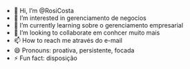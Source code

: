 - 👋 Hi, I’m @RosiCosta
- 👀 I’m interested in gerenciamento de negocios 
- 🌱 I’m currently learning sobre o gerenciamento empresarial
- 💞️ I’m looking to collaborate em conhcer muito mais
- 📫 How to reach me através do e-mail
- 😄 Pronouns: proativa, persistente, focada
- ⚡ Fun fact: disposição

<!---
RosiCosta/RosiCosta is a ✨ special ✨ repository because its `README.md` (this file) appears on your GitHub profile.
You can click the Preview link to take a look at your changes.
--->
